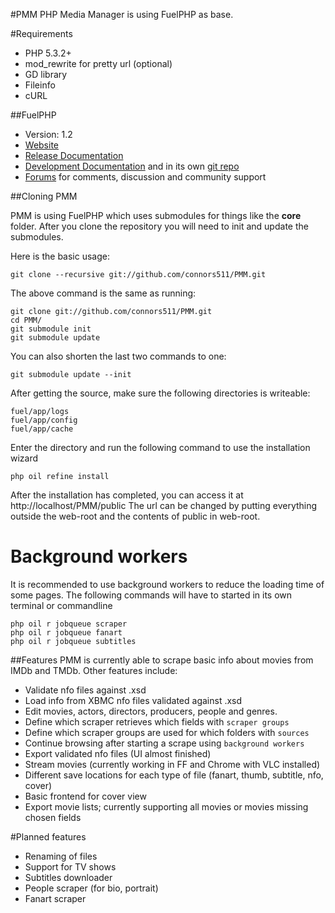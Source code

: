 #PMM
PHP Media Manager is using FuelPHP as base.

#Requirements
* PHP 5.3.2+
* mod_rewrite for pretty url (optional)
* GD library
* Fileinfo
* cURL


##FuelPHP

* Version: 1.2
* [Website](http://fuelphp.com/)
* [Release Documentation](http://docs.fuelphp.com)
* [Development Documentation](http://fueldevdocs.exite.eu) and in its own [git repo](https://github.com/fuel/docs)
* [Forums](http://fuelphp.com/forums) for comments, discussion and community support

##Cloning PMM

PMM is using FuelPHP which uses submodules for things like the **core** folder.  After you clone the repository you will need to init and update the submodules.

Here is the basic usage:

    git clone --recursive git://github.com/connors511/PMM.git

The above command is the same as running:

    git clone git://github.com/connors511/PMM.git
    cd PMM/
    git submodule init
    git submodule update

You can also shorten the last two commands to one:

    git submodule update --init


After getting the source, make sure the following directories is writeable:

	fuel/app/logs
	fuel/app/config
	fuel/app/cache

Enter the directory and run the following command to use the installation wizard

    php oil refine install

After the installation has completed, you can access it at http://localhost/PMM/public
The url can be changed by putting everything outside the web-root and the contents of public in web-root.

# Background workers

It is recommended to use background workers to reduce the loading time of some pages.
The following commands will have to started in its own terminal or commandline

	php oil r jobqueue scraper
	php oil r jobqueue fanart
	php oil r jobqueue subtitles

##Features
PMM is currently able to scrape basic info about movies from IMDb and TMDb.
Other features include:
* Validate nfo files against .xsd
* Load info from XBMC nfo files validated against .xsd
* Edit movies, actors, directors, producers, people and genres.
* Define which scraper retrieves which fields with `scraper groups`
* Define which scraper groups are used for which folders with `sources`
* Continue browsing after starting a scrape using `background workers`
* Export validated nfo files (UI almost finished)
* Stream movies (currently working in FF and Chrome with VLC installed)
* Different save locations for each type of file (fanart, thumb, subtitle, nfo, cover)
* Basic frontend for cover view
* Export movie lists; currently supporting all movies or movies missing chosen fields

#Planned features
* Renaming of files
* Support for TV shows
* Subtitles downloader
* People scraper (for bio, portrait)
* Fanart scraper

